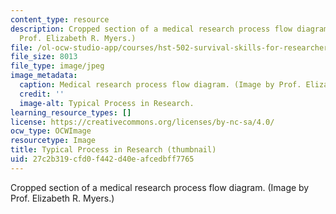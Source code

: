 ```yaml
---
content_type: resource
description: Cropped section of a medical research process flow diagram. (Image by
  Prof. Elizabeth R. Myers.)
file: /ol-ocw-studio-app/courses/hst-502-survival-skills-for-researchers-the-responsible-conduct-of-research-spring-2003/27c2b319cfd0f442d40eafcedbff7765_hst-502s03-th.jpg
file_size: 8013
file_type: image/jpeg
image_metadata:
  caption: Medical research process flow diagram. (Image by Prof. Elizabeth R. Myers.)
  credit: ''
  image-alt: Typical Process in Research.
learning_resource_types: []
license: https://creativecommons.org/licenses/by-nc-sa/4.0/
ocw_type: OCWImage
resourcetype: Image
title: Typical Process in Research (thumbnail)
uid: 27c2b319-cfd0-f442-d40e-afcedbff7765
---
```

Cropped section of a medical research process flow diagram. (Image by Prof. Elizabeth R. Myers.)